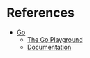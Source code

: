 # References

- [Go](https://go.dev)
  - [The Go Playground](https://go.dev/play)
  - [Documentation](https://go.dev/doc)
